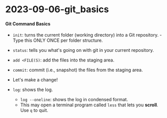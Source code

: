 # 2023-09-06-git_basics

#### Git Command Basics
- `init`: turns the current folder (working directory) into a Git repository.
      - Type this ONLY ONCE per folder structure. 
- `status`: tells you what's going on with git in your current repository.

- `add <FILE(S)`: add the files into the staging area. 
- `commit`: commit (i.e., snapshot) the files from the staging area.

- Let's make a change!

- `log`: shows the log.
    - `log --oneline`: shows the log in condensed format.
    - This may open a terminal program called `less` that lets you **scroll**. Use `q` to quit.